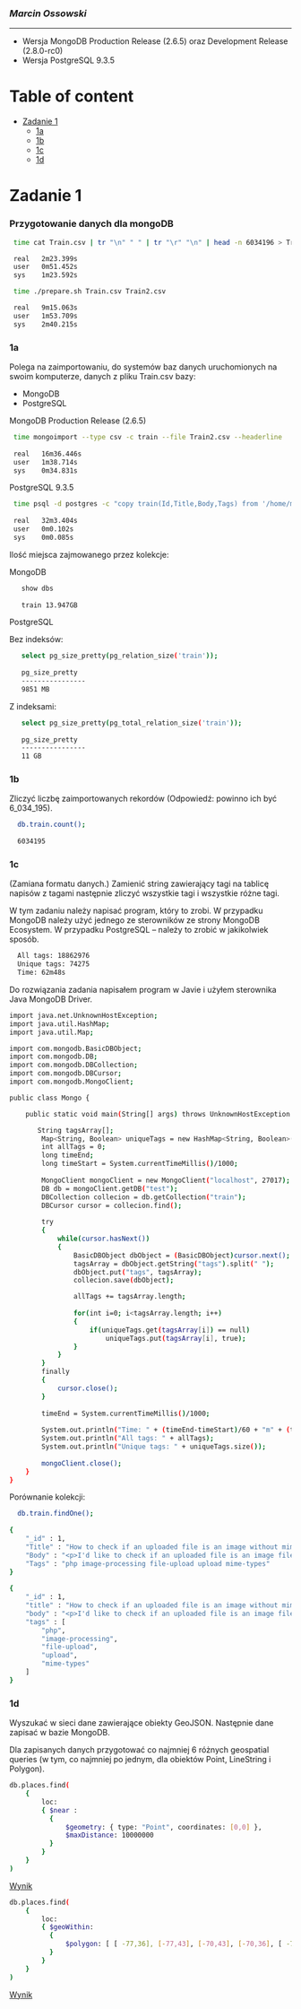 ### *Marcin Ossowski*

----

* Wersja MongoDB Production Release (2.6.5) oraz Development Release (2.8.0-rc0)
* Wersja PostgreSQL 9.3.5


# Table of content
- [Zadanie 1](#zad1)
    - [1a](#1a)
    - [1b](#1b)
    - [1c](#1c)
    - [1d](#1d)
  

# Zadanie 1

### Przygotowanie danych dla mongoDB

```bash 
 time cat Train.csv | tr "\n" " " | tr "\r" "\n" | head -n 6034196 > Train2.csv

 real   2m23.399s
 user   0m51.452s
 sys    1m23.592s
```
```bash 
 time ./prepare.sh Train.csv Train2.csv

 real   9m15.063s
 user   1m53.709s
 sys    2m40.215s
```

### 1a
Polega na zaimportowaniu, do systemów baz danych uruchomionych na swoim komputerze, danych z pliku Train.csv bazy:

  *  MongoDB
  *  PostgreSQL

MongoDB Production Release (2.6.5)

```bash
 time mongoimport --type csv -c train --file Train2.csv --headerline
 
 real   16m36.446s
 user   1m38.714s
 sys    0m34.831s
```

PostgreSQL 9.3.5

```bash
 time psql -d postgres -c "copy train(Id,Title,Body,Tags) from '/home/marcin/Downloads/Train.csv' with delimiter ',' csv header;"
 
 real   32m3.404s
 user   0m0.102s
 sys    0m0.085s
```

Ilość miejsca zajmowanego przez kolekcje:

MongoDB

```bash
   show dbs
   
   train 13.947GB
```

PostgreSQL

Bez indeksów:
```bash
   select pg_size_pretty(pg_relation_size('train'));
   
   pg_size_pretty 
   ----------------
   9851 MB
```
Z indeksami:
```bash
   select pg_size_pretty(pg_total_relation_size('train'));
   
   pg_size_pretty 
   ----------------
   11 GB
```
 
### 1b
Zliczyć liczbę zaimportowanych rekordów (Odpowiedź: powinno ich być 6_034_195).

```bash
  db.train.count();
  
  6034195
```

### 1c
(Zamiana formatu danych.) Zamienić string zawierający tagi na tablicę napisów z tagami następnie zliczyć wszystkie tagi i wszystkie różne tagi.

W tym zadaniu należy napisać program, który to zrobi. W przypadku MongoDB należy użyć jednego ze sterowników ze  strony MongoDB Ecosystem. W przypadku PostgreSQL – należy to zrobić w jakikolwiek sposób.

```bash
  All tags: 18862976
  Unique tags: 74275
  Time: 62m48s
```

Do rozwiązania zadania napisałem program w Javie i użyłem sterownika Java MongoDB Driver.

```bash
import java.net.UnknownHostException;
import java.util.HashMap;
import java.util.Map;

import com.mongodb.BasicDBObject;
import com.mongodb.DB;
import com.mongodb.DBCollection;
import com.mongodb.DBCursor;
import com.mongodb.MongoClient;

public class Mongo {

	public static void main(String[] args) throws UnknownHostException {

       String tagsArray[];
        Map<String, Boolean> uniqueTags = new HashMap<String, Boolean>();
        int allTags = 0;
        long timeEnd;
        long timeStart = System.currentTimeMillis()/1000;
        
        MongoClient mongoClient = new MongoClient("localhost", 27017);
        DB db = mongoClient.getDB("test");     
        DBCollection collecion = db.getCollection("train");
        DBCursor cursor = collecion.find();
        
        try 
        {
            while(cursor.hasNext()) 
            {
                BasicDBObject dbObject = (BasicDBObject)cursor.next();
                tagsArray = dbObject.getString("tags").split(" ");
                dbObject.put("tags", tagsArray);
                collecion.save(dbObject);

                allTags += tagsArray.length;
                
                for(int i=0; i<tagsArray.length; i++) 
                {
                    if(uniqueTags.get(tagsArray[i]) == null)
                        uniqueTags.put(tagsArray[i], true);
                }
            }          
        } 
        finally 
        {
            cursor.close();
        }
        
        timeEnd = System.currentTimeMillis()/1000;
        
        System.out.println("Time: " + (timeEnd-timeStart)/60 + "m" + (timeEnd-timeStart)%60 + "s");
        System.out.println("All tags: " + allTags);
        System.out.println("Unique tags: " + uniqueTags.size());
        
        mongoClient.close();
    }
}
```

Porównanie kolekcji:

```bash
  db.train.findOne();
  
{
    "_id" : 1,
    "Title" : "How to check if an uploaded file is an image without mime type?",
    "Body" : "<p>I'd like to check if an uploaded file is an image file (e.g png, jpg, jpeg, gif, bmp) or another file. The problem is that I'm using Uploadify to upload the files, which changes the mime type and gives a 'text/octal' or something as the mime type, no matter which file type you upload.</p>  <p>Is there a way to check if the uploaded file is an image apart from checking the file extension using PHP?</p> ",
    "Tags" : "php image-processing file-upload upload mime-types"
}
  
{
	"_id" : 1,
	"title" : "How to check if an uploaded file is an image without mime type?",
	"body" : "<p>I'd like to check if an uploaded file is an image file (e.g png, jpg, jpeg, gif, bmp) or another file. The problem is that I'm using Uploadify to upload the files, which changes the mime type and gives a 'text/octal' or something as the mime type, no matter which file type you upload.</p>  <p>Is there a way to check if the uploaded file is an image apart from checking the file extension using PHP?</p> ",
	"tags" : [
		"php",
		"image-processing",
		"file-upload",
		"upload",
		"mime-types"
	]
}
```

### 1d
Wyszukać w sieci dane zawierające obiekty GeoJSON. Następnie dane zapisać w bazie MongoDB.

Dla zapisanych danych przygotować co najmniej 6 różnych geospatial queries (w tym, co najmniej po jednym, dla obiektów Point, LineString i Polygon).

```bash
db.places.find(
    { 
        loc: 
        { $near : 
          {
              $geometry: { type: "Point", coordinates: [0,0] }, 
              $maxDistance: 10000000 
          } 
        } 
    }
)
```
[Wynik](https://github.com/mossowski/NoSQL-lab/blob/master/places/places1.geojson)

```bash
db.places.find(
    { 
        loc: 
        { $geoWithin: 
          { 
              $polygon: [ [ -77,36], [-77,43], [-70,43], [-70,36], [ -77,36] ]  
          }
        }           
    }
)
```
[Wynik](https://github.com/mossowski/NoSQL-lab/blob/master/places/places2.geojson)
  
